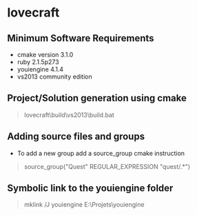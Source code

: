 # lovecraft

## Minimum Software Requirements
- cmake version 3.1.0
- ruby 2.1.5p273
- youiengine 4.1.4
- vs2013 community edition

## Project/Solution generation using cmake
> lovecraft\build\vs2013\build.bat

## Adding source files and groups
- To add a new group add a source_group cmake instruction

> source_group("Quest"    REGULAR_EXPRESSION "quest/.*")

## Symbolic link to the youiengine folder

> mklink /J youiengine E:\Projets\youiengine

